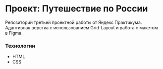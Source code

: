 # Проект: Путешествие по России
Репозиторий третьей проектной работы от Яндекс Практикума.
Адаптивная верстка с использованием Grid-Layout и работа с макетом в Figma.
### Технологии
* HTML
* CSS
